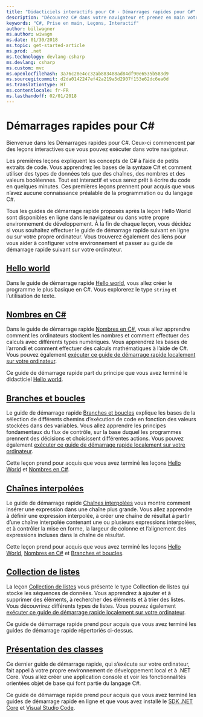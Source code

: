 ```yaml
---
title: "Didacticiels interactifs pour C# - Démarrages rapides pour C#"
description: "Découvrez C# dans votre navigateur et prenez en main votre propre environnement de développement"
keywords: "C#, Prise en main, Leçons, Interactif"
author: billwagner
ms.author: wiwagn
ms.date: 01/30/2018
ms.topic: get-started-article
ms.prod: .net
ms.technology: devlang-csharp
ms.devlang: csharp
ms.custom: mvc
ms.openlocfilehash: 3a76c28e4cc32ab883488ad84df90e6535b583d9
ms.sourcegitcommit: d2da0142247ef42a219a5d2907f153e62dc6ea0d
ms.translationtype: HT
ms.contentlocale: fr-FR
ms.lasthandoff: 02/01/2018
---
```

# <a name="c-quickstarts"></a>Démarrages rapides pour C# #

Bienvenue dans les Démarrages rapides pour C#. Ceux-ci commencent par des leçons interactives que vous pouvez exécuter dans votre navigateur.

Les premières leçons expliquent les concepts de C# à l’aide de petits extraits de code. Vous apprendrez les bases de la syntaxe C# et comment utiliser des types de données tels que des chaînes, des nombres et des valeurs booléennes. Tout est interactif et vous serez prêt à écrire du code en quelques minutes. Ces premières leçons prennent pour acquis que vous n’avez aucune connaissance préalable de la programmation ou du langage C#.

Tous les guides de démarrage rapide proposés après la leçon Hello World sont disponibles en ligne dans le navigateur ou dans votre propre environnement de développement. À la fin de chaque leçon, vous décidez si vous souhaitez effectuer le guide de démarrage rapide suivant en ligne ou sur votre propre ordinateur. Vous trouverez également des liens pour vous aider à configurer votre environnement et passer au guide de démarrage rapide suivant sur votre ordinateur.

## <a name="hello-worldhello-worldyml"></a>[Hello world](hello-world.yml)

Dans le guide de démarrage rapide [Hello world](hello-world.yml), vous allez créer le programme le plus basique en C#. Vous explorerez le type `string` et l’utilisation de texte.

## <a name="numbers-in-cnumbers-in-csharpyml"></a>[Nombres en C#](numbers-in-csharp.yml)

Dans le guide de démarrage rapide [Nombres en C#](numbers-in-csharp.yml), vous allez apprendre comment les ordinateurs stockent les nombres et comment effectuer des calculs avec différents types numériques. Vous apprendrez les bases de l’arrondi et comment effectuer des calculs mathématiques à l’aide de C#. Vous pouvez également [exécuter ce guide de démarrage rapide localement sur votre ordinateur](numbers-in-csharp-local.md).

Ce guide de démarrage rapide part du principe que vous avez terminé le didacticiel [Hello world](hello-world.yml).

## <a name="branches-and-loopsbranches-and-loopsyml"></a>[Branches et boucles](branches-and-loops.yml)

Le guide de démarrage rapide [Branches et boucles](branches-and-loops.yml) explique les bases de la sélection de différents chemins d’exécution de code en fonction des valeurs stockées dans des variables. Vous allez apprendre les principes fondamentaux du flux de contrôle, sur la base duquel les programmes prennent des décisions et choisissent différentes actions. Vous pouvez également [exécuter ce guide de démarrage rapide localement sur votre ordinateur](branches-and-loops-local.md).

Cette leçon prend pour acquis que vous avez terminé les leçons [Hello World](hello-world.yml) et [Nombres en C#](numbers-in-csharp.yml).

## <a name="interpolated-stringsinterpolated-stringsyml"></a>[Chaînes interpolées](interpolated-strings.yml)

Le guide de démarrage rapide [Chaînes interpolées](interpolated-strings.yml) vous montre comment insérer une expression dans une chaîne plus grande. Vous allez apprendre à définir une expression interpolée, à créer une chaîne de résultat à partir d’une chaîne interpolée contenant une ou plusieurs expressions interpolées, et à contrôler la mise en forme, la largeur de colonne et l’alignement des expressions incluses dans la chaîne de résultat. 

Cette leçon prend pour acquis que vous avez terminé les leçons [Hello World](hello-world.yml), [Nombres en C#](numbers-in-csharp.yml) et [Branches et boucles](branches-and-loops.yml).

## <a name="list-collectionlist-collectionyml"></a>[Collection de listes](list-collection.yml)

La leçon [Collection de listes](list-collection.yml) vous présente le type Collection de listes qui stocke les séquences de données. Vous apprendrez à ajouter et à supprimer des éléments, à rechercher des éléments et à trier des listes. Vous découvrirez différents types de listes. Vous pouvez également [exécuter ce guide de démarrage rapide localement sur votre ordinateur](arrays-and-collections.md).

Ce guide de démarrage rapide prend pour acquis que vous avez terminé les guides de démarrage rapide répertoriés ci-dessus.

## <a name="introduction-to-classesintroduction-to-classesmd"></a>[Présentation des classes](introduction-to-classes.md)

Ce dernier guide de démarrage rapide, qui s’exécute sur votre ordinateur, fait appel à votre propre environnement de développement local et à .NET Core.
Vous allez créer une application console et voir les fonctionnalités orientées objet de base qui font partie du langage C#.

Ce guide de démarrage rapide prend pour acquis que vous avez terminé les guides de démarrage rapide en ligne et que vous avez installé le [SDK .NET Core](http://dot.net/core) et [Visual Studio Code](https://code.visualstudio.com/).